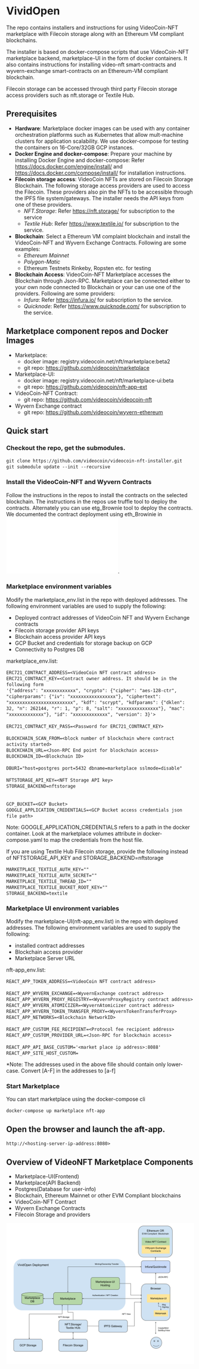 # VividOpen

The repo contains installers and instructions for using VideoCoin-NFT marketplace with Filecoin storage along with an Ethereum VM compliant blockchains.  

The installer is based on docker-compose scripts that use VideoCoin-NFT marketplace backend, marketplace-UI in the form of docker containers. It also contains instructions for installing video-nft smart-contracts and wyvern-exchange smart-contracts on an Ethereum-VM compliant blockchain.

Filecoin storage can be accessed through third party Filecoin storage access providers such as nft.storage or Textile Hub.

## Prerequisites
* **Hardware**: Marketplace docker images can be used with any container orchestration platforms such as Kubernetes that allow mult-machine clusters for application scalability. We use docker-compose for testing the containers on 16-Core/32GB GCP instances.
* **Docker Engine and docker-compose**: Prepare your machine by installing Docker Engine and docker-compose: Refer https://docs.docker.com/engine/install/  and  https://docs.docker.com/compose/install/ for installation instructions.
* **Filecoin storage access**: VideoCoin NFTs are stored on Filecoin Storage Blockchain. The following storage access providers are used to access the Filecoin. These providers also pin the NFTs to be accessible  through the IPFS file system/gateways. The installer needs the API keys from one of these providers.
  * *NFT.Storage*: Refer https://nft.storage/ for subscription to the service 
  * *Textile Hub*: Refer https://www.textile.io/ for subscription to the service.
* **Blockchain**: Select a Ethereum VM complaint blockchain and install the VideoCoin-NFT and Wyvern Exchange Contracts. Following are some examples:
  * *Ethereum Mainnet*
  * *Polygon-Matic*
  * Ethereum Testnets Rinkeby, Ropsten etc. for testing
* **Blockchain Access**: VideoCoin-NFT Marketplace accesses the Blockchain through Json-RPC. Marketplace can be connected either to your own node connected to Blockchain or your can use one of the providers. Following are some providers:  
  * *Infura*: Refer https://infura.io/ for subscription to the service.
  * *Quicknode*: Refer https://www.quicknode.com/ for subscription to the service.

## Marketplace component repos and Docker Images
* Marketplace:
  * docker image: registry.videocoin.net/nft/marketplace:beta2  
  * git repo: https://github.com/videocoin/marketplace
* Marketplace-UI:
  * docker image: registry.videocoin.net/nft/marketplace-ui:beta
  * git repo: https://github.com/videocoin/nft-app-ext
* VideoCoin-NFT Contract:
  * git repo: https://github.com/videocoin/videocoin-nft
* Wyvern Exchange contract
  * git repo: https://github.com/videocoin/wyvern-ethereum
## Quick start

### Checkout the repo, get the submodules.
```
git clone https://github.com/videocoin/videocoin-nft-installer.git
git submodule update --init --recursive
```

### Install the VideoCoin-NFT and Wyvern Contracts
Follow the instructions in the repos to install the contracts on the selected blockchain. The instructions in the repos use truffle tool to deploy the contracts. Alternately you can use etg_Brownie tool to deploy the contracts. We documented the contract deployment using eth_Browinie in ![VideCoinNFT_Polygon_Matic.md](VideCoinNFT_Polygon_Matic.md).


### Marketplace environment variables
Modify the marketplace_env.list  in the repo with deployed addresses.
The following environment variables are used to supply the following:
* Deployed contract addresses of VideoCoin NFT and Wyvern Exchange contracts
* Filecoin storage provider API keys
* Blockchain access provider API keys
* GCP Bucket and credentials for storage backup on GCP
* Connectivity to Postgres DB

marketplace_env.list:

```
ERC721_CONTRACT_ADDRESS=<VideoCoin NFT contract address>
ERC721_CONTRACT_KEY=<Contract owner address. It should be in the following form  
'{"address": "xxxxxxxxxxxx", "crypto": {"cipher": "aes-128-ctr", "cipherparams": {"iv": "xxxxxxxxxxxxxxxxx"}, "ciphertext": "xxxxxxxxxxxxxxxxxxxxxxxx", "kdf": "scrypt", "kdfparams": {"dklen": 32, "n": 262144, "r": 1, "p": 8, "salt": "xxxxxxxxxxxxxxx"}, "mac": "xxxxxxxxxxxxx"}, "id": "xxxxxxxxxxxxx", "version": 3}'>

ERC721_CONTRACT_KEY_PASS=<Password for ERC721_CONTRACT_KEY>

BLOCKCHAIN_SCAN_FROM=<block number of blockchain where contract activity started>
BLOCKCHAIN_URL=<Json-RPC End point for blockchain access>
BLOCKCHAIN_ID=<Blockchain ID>

DBURI="host=postgres port=5432 dbname=marketplace sslmode=disable"

NFTSTORAGE_API_KEY=<NFT Storage API key>
STORAGE_BACKEND=nftstorage


GCP_BUCKET=<GCP Bucket>
GOOGLE_APPLICATION_CREDENTIALS=<GCP Bucket access credentials json file path>
```
Note: GOOGLE_APPLICATION_CREDENTIALS refers to a path in the docker container. Look at the marketplace volumes attribute in docker-compose.yaml to map the credentials from the host file.


If you are using Textile Hub Filecoin storage, provide the following instead of NFTSTORAGE_API_KEY and STORAGE_BACKEND=nftstorage

```
MARKETPLACE_TEXTILE_AUTH_KEY=""
MARKETPLACE_TEXTILE_AUTH_SECRET=""
MARKETPLACE_TEXTILE_THREAD_ID=""
MARKETPLACE_TEXTILE_BUCKET_ROOT_KEY=""
STORAGE_BACKEND=textile
```

### Marketplace UI environment variables

Modify the marketplace-UI(nft-app_env.list) in the repo with deployed addresses.
The following environment variables are used to supply the following:
* installed contract addresses
* Blockchain access provider
* Marketplace Server URL

nft-app_env.list:
```
REACT_APP_TOKEN_ADDRESS=<VideoCoin NFT contract address>

REACT_APP_WYVERN_EXCHANGE=<WyvernExchange contract address>
REACT_APP_WYVERN_PROXY_REGISTRY=<WyvernProxyRegistry contract address>
REACT_APP_WYVERN_ATOMICIZER=<WyvernAtomicizer contract address>
REACT_APP_WYVERN_TOKEN_TRANSFER_PROXY=<WyvernTokenTransferProxy>
REACT_APP_NETWORKS=<Blockchain NetworkID>

REACT_APP_CUSTOM_FEE_RECIPIENT=<Protocol fee recipient address>
REACT_APP_CUSTOM_PROVIDER_URL=<Json-RPC for blockchain access>

REACT_APP_API_BASE_CUSTOM='<market place ip address>:8088'
REACT_APP_SITE_HOST_CUSTOM=
```
*Note: The addresses used in the above fille should contain only lower-case. Convert [A-F] in the addresses to [a-f]

### Start Marketplace

You can start marketplace using the docker-compose cli
```
docker-compose up marketplace nft-app
```
## Open the browser and launch the aft-app.
```
http://<hosting-server-ip-address:8080>
```

## Overview of VideoNFT Marketplace Components
* Marketplace-UI(Frontend)
* Marketplace(API Backend)
* Postgres(Database for user-info)
* Blockchain, Ethereum Mainnet or other EVM Compliant blockchains
* VideoCoin-NFT Contract
* Wyvern Exchange Contracts
* Filecoin Storage and providers

![Video NFT Architecture Overview](./docs/VideoCoinNFTOverview.svg)


